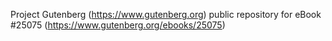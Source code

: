 Project Gutenberg (https://www.gutenberg.org) public repository for eBook #25075 (https://www.gutenberg.org/ebooks/25075)
